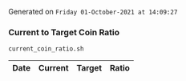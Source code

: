 Generated on `Friday 01-October-2021 at 14:09:27`

### Current to Target Coin Ratio
`current_coin_ratio.sh`

Date|Current|Target|Ratio
---|---|---|---
